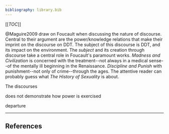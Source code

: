 ```yaml
---
bibliography: library.bib
---
```


[[_TOC_]]



@Maguire2009 draw on Foucault when discussing the nature of discourse. Central to their argument are the power/knowledge relations that make their imprint on the discourse on DDT. The subject of this discourse is DDT, and its impact on the environment. The _subject_ and its creation through discourse take a central role in Foucault's paramount works. _Madness and Civilization_ is concerned with the treatment--not always in a medical sense--of the mentally ill beginning in the Renaissance. _Discipline and Punish_ with punishment--not only of crime--through the ages. The attentive reader can probably guess what _The History of Sexuality_ is about.

The discourses 

does not demonstrate how power is exercised

departure

---

## References